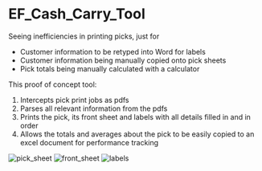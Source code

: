 # EF_Cash_Carry_Tool
Seeing inefficiencies in printing picks, just for
- Customer information to be retyped into Word for labels
- Customer information being manually copied onto pick sheets
- Pick totals being manually calculated with a calculator

This proof of concept tool:
1. Intercepts pick print jobs as pdfs
2. Parses all relevant information from the pdfs
3. Prints the pick, its front sheet and labels with all details filled in and in order
4. Allows the totals and averages about the pick to be easily copied to an excel document for performance tracking

![pick_sheet](https://user-images.githubusercontent.com/20888296/149604053-4c11a194-332a-409f-919f-f5953cff771e.png)
![front_sheet](https://user-images.githubusercontent.com/20888296/149604059-555ffd75-51da-484f-a468-863a3146cf17.png)
![labels](https://user-images.githubusercontent.com/20888296/149604060-c4884d29-465f-4407-819d-a6d6016ba83a.png)
